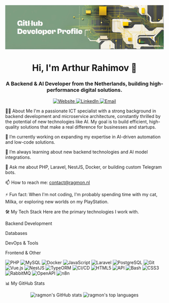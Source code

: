 <div align="center">
<a href="https://ragmon.nl" target="_blank">
<img src="https://raw.githubusercontent.com/ragmon/ragmon/main/assets/banner.jpeg" alt="Rahimov Development Banner">
</a>
</div>

<h1 align="center">Hi, I'm Arthur Rahimov 👋</h1>
<h3 align="center">A Backend & AI Developer from the Netherlands, building high-performance digital solutions.</h3>

<p align="center">
<a href="https://ragmon.nl" target="_blank">
<img src="https://img.shields.io/badge/Website-10B981?style=for-the-badge&logo=googlechrome&color=green" alt="Website">
</a>
<a href="https://www.linkedin.com/in/arthur-rahimov" target="_blank">
<img src="https://img.shields.io/badge/Linkedin-10B981?style=for-the-badge&logo=Linkedin" alt="LinkedIn">
</a>
<a href="mailto:contact@ragmon.nl">
<img src="https://img.shields.io/badge/Mail-10B981?style=for-the-badge&logo=Gmail" alt="Email">
</a>
</p>

👨‍💻 About Me
I'm a passionate ICT specialist with a strong background in backend development and microservice architecture, constantly thrilled by the potential of new technologies like AI. My goal is to build efficient, high-quality solutions that make a real difference for businesses and startups.

🔭 I’m currently working on expanding my expertise in AI-driven automation and low-code solutions.

🌱 I’m always learning about new backend technologies and AI model integrations.

💬 Ask me about PHP, Laravel, NestJS, Docker, or building custom Telegram bots.

📫 How to reach me: contact@ragmon.nl

⚡ Fun fact: When I'm not coding, I'm probably spending time with my cat, Milka, or exploring new worlds on my PlayStation.

🛠️ My Tech Stack
Here are the primary technologies I work with.

Backend Development

Databases

DevOps & Tools

Frontend & Other

<img src="https://www.google.com/search?q=https://img.shields.io/badge/php-%2523777BB4.svg%3Fstyle%3Dfor-the-badge%26logo%3Dphp%26logoColor%3Dwhite" alt="PHP">

<img src="https://www.google.com/search?q=https://img.shields.io/badge/mysql-%252300f.svg%3Fstyle%3Dfor-the-badge%26logo%3Dmysql%26logoColor%3Dwhite" alt="MySQL">

<img src="https://www.google.com/search?q=https://img.shields.io/badge/docker-%25230db7ed.svg%3Fstyle%3Dfor-the-badge%26logo%3Ddocker%26logoColor%3Dwhite" alt="Docker">

<img src="https://www.google.com/search?q=https://img.shields.io/badge/javascript-%2523323330.svg%3Fstyle%3Dfor-the-badge%26logo%3Djavascript%26logoColor%3D%2523F7DF1E" alt="JavaScript">

<img src="https://www.google.com/search?q=https://img.shields.io/badge/laravel-%2523FF2D20.svg%3Fstyle%3Dfor-the-badge%26logo%3Dlaravel%26logoColor%3Dwhite" alt="Laravel">

<img src="https://www.google.com/search?q=https://img.shields.io/badge/postgresql-%2523316192.svg%3Fstyle%3Dfor-the-badge%26logo%3Dpostgresql%26logoColor%3Dwhite" alt="PostgreSQL">

<img src="https://www.google.com/search?q=https://img.shields.io/badge/git-%2523F05033.svg%3Fstyle%3Dfor-the-badge%26logo%3Dgit%26logoColor%3Dwhite" alt="Git">

<img src="https://www.google.com/search?q=https://img.shields.io/badge/vue.js-%252335495e.svg%3Fstyle%3Dfor-the-badge%26logo%3Dvuedotjs%26logoColor%3D%25234FC08D" alt="Vue.js">

<img src="https://www.google.com/search?q=https://img.shields.io/badge/nestjs-%2523E0234E.svg%3Fstyle%3Dfor-the-badge%26logo%3Dnestjs%26logoColor%3Dwhite" alt="NestJS">

<img src="https://www.google.com/search?q=https://img.shields.io/badge/TypeORM-262627%3Fstyle%3Dfor-the-badge%26logo%3Dtypeorm%26logoColor%3Dwhite" alt="TypeORM">

<img src="https://www.google.com/search?q=https://img.shields.io/badge/CI%252FCD-2088FF%3Fstyle%3Dfor-the-badge%26logo%3Dgitlab%26logoColor%3Dwhite" alt="CI/CD">

<img src="https://www.google.com/search?q=https://img.shields.io/badge/html5-%2523E34F26.svg%3Fstyle%3Dfor-the-badge%26logo%3Dhtml5%26logoColor%3Dwhite" alt="HTML5">

<img src="https://www.google.com/search?q=https://img.shields.io/badge/API-REST-orange%3Fstyle%3Dfor-the-badge" alt="API">



<img src="https://www.google.com/search?q=https://img.shields.io/badge/bash-%25234EAA25.svg%3Fstyle%3Dfor-the-badge%26logo%3Dgnu-bash%26logoColor%3Dwhite" alt="Bash">

<img src="https://www.google.com/search?q=https://img.shields.io/badge/css3-%25231572B6.svg%3Fstyle%3Dfor-the-badge%26logo%3Dcss3%26logoColor%3Dwhite" alt="CSS3">

<img src="https://www.google.com/search?q=https://img.shields.io/badge/RabbitMQ-FF6600%3Fstyle%3Dfor-the-badge%26logo%3Drabbitmq%26logoColor%3Dwhite" alt="RabbitMQ">



<img src="https://www.google.com/search?q=https://img.shields.io/badge/OpenAPI-6BA539%3Fstyle%3Dfor-the-badge%26logo%3Dopenapi-initiative%26logoColor%3Dwhite" alt="OpenAPI">

<img src="https://www.google.com/search?q=https://img.shields.io/badge/n8n-1F8263%3Fstyle%3Dfor-the-badge%26logo%3Dn8n%26logoColor%3Dwhite" alt="n8n">

📊 My GitHub Stats
<p align="center">
<img src="https://www.google.com/search?q=https://github-readme-stats.vercel.app/api%3Fusername%3Dragmon%26show_icons%3Dtrue%26theme%3Ddracula%26include_all_commits%3Dtrue%26count_private%3Dtrue" alt="ragmon's GitHub stats" />
<img src="https://www.google.com/search?q=https://github-readme-stats.vercel.app/api/top-langs/%3Fusername%3Dragmon%26layout%3Dcompact%26langs_count%3D8%26theme%3Ddracula" alt="ragmon's top languages" />
</p>
